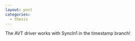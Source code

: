 ```yaml
---
layout: post
categories:
  - thesis
---
```


The AVT driver works with SyncIn1 in the timestamp branch!
